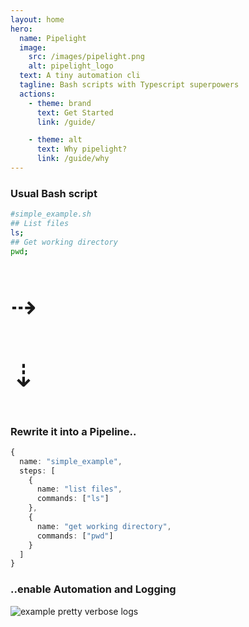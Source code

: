 ```yaml
---
layout: home
hero:
  name: Pipelight
  image:
    src: /images/pipelight.png
    alt: pipelight_logo
  text: A tiny automation cli
  tagline: Bash scripts with Typescript superpowers
  actions:
    - theme: brand
      text: Get Started
      link: /guide/

    - theme: alt
      text: Why pipelight?
      link: /guide/why
---
```


<script setup>
import ".vitepress/theme/custom.css"
import Example from '.vitepress/theme/components/Example.vue';
import Sheet from '.vitepress/theme/components/Sheet.vue';
import { breakpointsTailwind, useBreakpoints } from "@vueuse/core";
import { ref } from "vue";
const breakpoints = useBreakpoints(breakpointsTailwind);
const tailwind = ref({
  xs: breakpoints.smaller("sm"),
  sm: breakpoints.greaterOrEqual("sm"),
  md: breakpoints.greaterOrEqual("md"),
  lg: breakpoints.greaterOrEqual("lg")
});
</script>
<style lang="postcss" scoped>
.big {
  font-size: 50px;
}
.hid{
display: none
}
</style>

<Sheet>

<Example>
<h3> 
Usual Bash script
</h3>

```sh
#simple_example.sh
## List files
ls;
## Get working directory
pwd;

```

</Example>

<div :class="{ 'hid' : !tailwind.lg }">
  <p class="big">⇢</p>
</div>
<div :class="{ 'hid' : tailwind.lg }">
  <p class="big">⇣</p>
</div>

<Example>
<h3> 
Rewrite it into a Pipeline..
</h3>

```ts
{
  name: "simple_example",
  steps: [
    {
      name: "list files",
      commands: ["ls"]
    },
    {
      name: "get working directory",
      commands: ["pwd"]
    }
  ]
}
```

</Example>

<Example>
<h3>
..enable Automation and Logging
</h3>

<img class="sexy" src="/images/example_log_level_4.png" alt="example pretty verbose logs">

</Example>
</Sheet>
